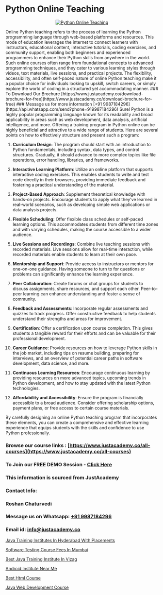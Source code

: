 # Python Online Teaching

<p align="center">
  <a href="https://justacademy.co/course-detail/python-training">
    <img src="https://justacademy.co/storage2/course_image/1709713400_course_image.webp" alt="Python Online Teaching">
  </a>
</p>
Online Python teaching refers to the process of learning the Python programming language through web-based platforms and resources. This mode of education leverages the internet to connect learners with instructors, educational content, interactive tutorials, coding exercises, and community support, enabling both beginners and experienced programmers to enhance their Python skills from anywhere in the world. Such online courses often range from foundational concepts to advanced programming techniques, and they cater to various learning styles through videos, text materials, live sessions, and practical projects. The flexibility, accessibility, and often self-paced nature of online Python teaching make it a popular choice for individuals looking to upskill, switch careers, or simply explore the world of coding in a structured yet accommodating manner.
### To Download Our Brochure [https://www.justacademy.co/download-brochure-for-free](https://www.justacademy.co/download-brochure-for-free)
### Message us for more information [+91 9987184296](https://api.whatsapp.com/send?phone=919987184296)
Sure! Python is a highly popular programming language known for its readability and broad applicability in areas such as web development, data analysis, artificial intelligence, and more. Offering a training program in Python online can be highly beneficial and attractive to a wide range of students. Here are several points on how to effectively structure and present such a program:

1) **Curriculum Design**: The program should start with an introduction to Python fundamentals, including syntax, data types, and control structures. Gradually, it should advance to more complex topics like file operations, error handling, libraries, and frameworks.

2) **Interactive Learning Platform**: Utilize an online platform that supports interactive coding exercises. This enables students to write and test code directly in their browsers, providing immediate feedback and fostering a practical understanding of the material.

3) **Project-Based Approach**: Supplement theoretical knowledge with hands-on projects. Encourage students to apply what they've learned in real-world scenarios, such as developing simple web applications or data analysis projects.

4) **Flexible Scheduling**: Offer flexible class schedules or self-paced learning options. This accommodates students from different time zones and with varying schedules, making the course accessible to a wider audience.

5) **Live Sessions and Recordings**: Combine live teaching sessions with recorded materials. Live sessions allow for real-time interaction, while recorded materials enable students to learn at their own pace.

6) **Mentorship and Support**: Provide access to instructors or mentors for one-on-one guidance. Having someone to turn to for questions or problems can significantly enhance the learning experience.

7) **Peer Collaboration**: Create forums or chat groups for students to discuss assignments, share resources, and support each other. Peer-to-peer learning can enhance understanding and foster a sense of community.

8) **Feedback and Assessments**: Incorporate regular assessments and quizzes to track progress. Offer constructive feedback to help students understand their strengths and areas for improvement.

9) **Certification**: Offer a certification upon course completion. This gives students a tangible reward for their efforts and can be valuable for their professional development.

10) **Career Guidance**: Provide resources on how to leverage Python skills in the job market, including tips on resume building, preparing for interviews, and an overview of potential career paths in software development, data science, and more.

11) **Continuous Learning Resources**: Encourage continuous learning by providing resources on more advanced topics, upcoming trends in Python development, and how to stay updated with the latest Python technologies.

12) **Affordability and Accessibility**: Ensure the program is financially accessible to a broad audience. Consider offering scholarship options, payment plans, or free access to certain course materials.

By carefully designing an online Python teaching program that incorporates these elements, you can create a comprehensive and effective learning experience that equips students with the skills and confidence to use Python professionally.

### Browse our course links : [https://www.justacademy.co/all-courses](https://www.justacademy.co/all-courses) 
### To Join our FREE DEMO Session - [Click Here](https://www.justacademy.co/register-for-course-demo)


### This information is sourced from JustAcademy
### Contact Info:
### Roshan Chaturvedi
### Message us on Whatsapp: [+91 9987184296](https://api.whatsapp.com/send?phone=919987184296)
### Email id: [info@justacademy.co](mailto:info@justacademy.co)
                
[Java Training Institutes In Hyderabad With Placements](https://www.linkedin.com/pulse/java-training-institutes-hyderabad-placements-justacademy-delhi-hfiae?trackingId=uJ8FMmyw9bAQkIA%2BqLxJ0A%3D%3D&lipi=urn%3Ali%3Apage%3Ad_flagship3_company_admin%3B3uDtMYf2QJOigjAh01Sv1g%3D%3D)

[Software Testing Course Fees In Mumbai](https://www.linkedin.com/pulse/software-testing-course-fees-mumbai-justacademy-bay-area-cmpyc?trackingId=BEfGk%2BXU4B2DHjgMorOwpA%3D%3D&lipi=urn%3Ali%3Apage%3Ad_flagship3_company_admin%3Bs5%2FvGqECTA%2BmpH%2FwcWkKiQ%3D%3D)

[Best Java Training Institute In Vizag](https://medium.com/@ranemanish460/best-java-training-institute-in-vizag-ed09294a5d92)

[Android Institute Near Me](https://medium.com/@prempja40/android-institute-near-me-7370545e54df)

[Best Html Course](https://justacademyin.github.io/justacademy/best-html-course)

[Java Web Development Course](https://justacademyin.github.io/justacademy/java-web-development-course)

